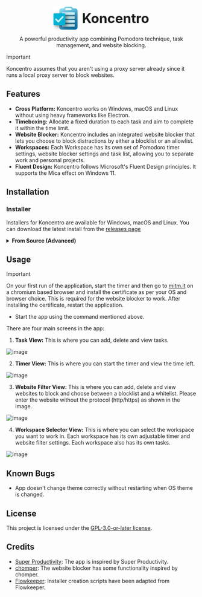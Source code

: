 <p align="center" style="display: flex; align-items: center; justify-content: center;">
  <img src="assets/logo_64x64.png" width="64" style="vertical-align: middle; margin-right: 12px;" />
  <span style="display: inline-block; vertical-align: middle; font-size:2.5em;"><b>Koncentro</b></span>
</p>
<p align="center">A powerful productivity app combining Pomodoro technique, task management, and website blocking.</p>

> [!IMPORTANT]
> Koncentro assumes that you aren't using a proxy server already since it runs a local proxy server to block websites.

## Features

- **Cross Platform:** Koncentro works on Windows, macOS and Linux without using heavy frameworks like Electron.
- **Timeboxing:** Allocate a fixed duration to each task and aim to complete it within the time limit.
- **Website Blocker:** Koncentro includes an integrated website blocker that lets you choose to block distractions by either a blocklist or an allowlist.
- **Workspaces:** Each Workspace has its own set of Pomodoro timer settings, website blocker settings and task list, allowing you to separate work and personal projects.
- **Fluent Design:** Koncentro follows Microsoft's Fluent Design principles. It supports the Mica effect on Windows 11.


## Installation

### Installer

Installers for Koncentro are available for Windows, macOS and Linux. You can download the latest install from the [releases page](https://github.com/kun-codes/Koncentro/releases/latest)

<details>
<summary><strong>From Source (Advanced)</strong></summary>

#### From Source

- Install [Python 3.12](https://www.python.org/downloads/) if you haven't already.
- Install [Poetry](https://python-poetry.org/docs/#installing-with-the-official-installer)
- Clone the repository using the command
```sh
git clone https://github.com/kun-codes/Koncentro.git
```
- Change the directory to the repository
```sh
cd Koncentro
```
- Install the dependencies using poetry
```sh
poetry install
```
- Run the app using the command
```sh
poetry run python src
```
</details>

## Usage
> [!IMPORTANT]
> On your first run of the application, start the timer and then go to [mitm.it](http://mitm.it) on a chromium based browser and install the certificate as per your OS and browser choice. This is required for the website blocker to work. After installing the certificate, restart the application.

- Start the app using the command mentioned above.

There are four main screens in the app:
1. **Task View:** This is where you can add, delete and view tasks.
 
![image](https://i.ibb.co/6m17JRr/image.png)

2. **Timer View:** This is where you can start the timer and view the time left.

![image](https://i.ibb.co/bmMdB3m/image.png)

3. **Website Filter View:** This is where you can add, delete and view websites to block and choose between a blocklist and a whitelist. Please enter the website without the protocol (http/https) as shown in the image.

![image](https://i.ibb.co/9N0DK9h/image.png)

4. **Workspace Selector View:** This is where you can select the workspace you want to work in. Each workspace has its own adjustable timer and website filter settings. Each workspace also has its own tasks.

![image](https://i.ibb.co/72WN7bP/image.png)

## Known Bugs

- App doesn't change theme correctly without restarting when OS theme is changed.

## License
This project is licensed under the [GPL-3.0-or-later license](LICENSE).

## Credits

- [Super Productivity](https://github.com/johannesjo/super-productivity): The app is inspired by Super Productivity.
- [chomper](https://github.com/aniketpanjwani/chomper): The website blocker has some functionality inspired by chomper.
- [Flowkeeper](https://github.com/flowkeeper-org/fk-desktop): Installer creation scripts have been adapted from Flowkeeper.
